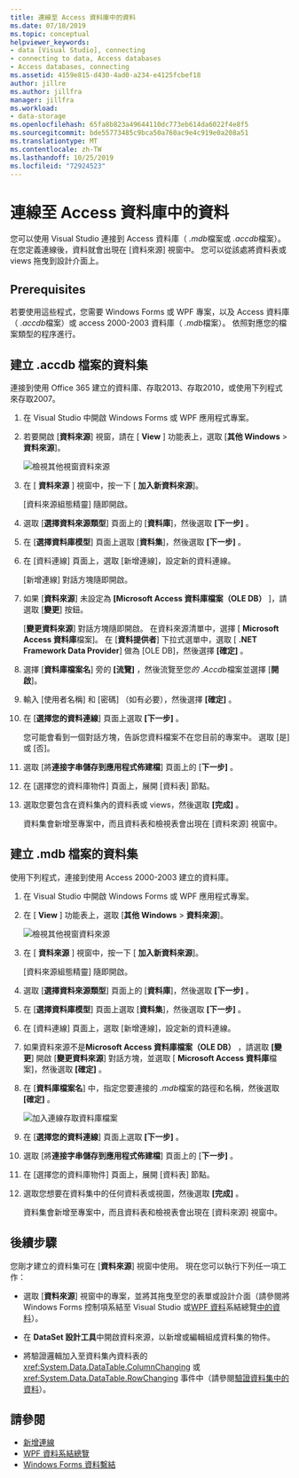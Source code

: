 ```yaml
---
title: 連線至 Access 資料庫中的資料
ms.date: 07/18/2019
ms.topic: conceptual
helpviewer_keywords:
- data [Visual Studio], connecting
- connecting to data, Access databases
- Access databases, connecting
ms.assetid: 4159e815-d430-4ad0-a234-e4125fcbef18
author: jillre
ms.author: jillfra
manager: jillfra
ms.workload:
- data-storage
ms.openlocfilehash: 65fa8b823a49644110dc773eb614da6022f4e8f5
ms.sourcegitcommit: bde55773485c9bca50a760ac9e4c919e0a208a51
ms.translationtype: MT
ms.contentlocale: zh-TW
ms.lasthandoff: 10/25/2019
ms.locfileid: "72924523"
---
```

# <a name="connect-to-data-in-an-access-database"></a>連線至 Access 資料庫中的資料

您可以使用 Visual Studio 連接到 Access 資料庫（ *.mdb*檔案或 *.accdb*檔案）。 在您定義連線後，資料就會出現在 [資料來源] 視窗中。 您可以從該處將資料表或 views 拖曳到設計介面上。

## <a name="prerequisites"></a>Prerequisites

若要使用這些程式，您需要 Windows Forms 或 WPF 專案，以及 Access 資料庫（ *.accdb*檔案）或 access 2000-2003 資料庫（ *.mdb*檔案）。 依照對應您的檔案類型的程序進行。

## <a name="create-a-dataset-for-an-accdb-file"></a>建立 .accdb 檔案的資料集

連接到使用 Office 365 建立的資料庫、存取2013、存取2010，或使用下列程式來存取2007。

1. 在 Visual Studio 中開啟 Windows Forms 或 WPF 應用程式專案。

2. 若要開啟 [**資料來源**] 視窗，請在 [ **View** ] 功能表上，選取 [**其他 Windows**  > **資料來源**]。

   ![檢視其他視窗資料來源](../data-tools/media/viewdatasources.png)

3. 在 [ **資料來源** ] 視窗中，按一下 [ **加入新資料來源**]。

   [資料來源組態精靈] 隨即開啟。

4. 選取 [**選擇資料來源類型**] 頁面上的 [**資料庫**]，然後選取 **[下一步]** 。

5. 在 [**選擇資料庫模型**] 頁面上選取 [**資料集**]，然後選取 **[下一步]** 。

6. 在 [資料連線] 頁面上，選取 [新增連線]，設定新的資料連線。

   [新增連線] 對話方塊隨即開啟。

7. 如果 [**資料來源**] 未設定為 **[Microsoft Access 資料庫檔案（OLE DB）** ]，請選取 [**變更**] 按鈕。

   [**變更資料來源**] 對話方塊隨即開啟。 在資料來源清單中，選擇 [ **Microsoft Access 資料庫**檔案]。 在 [**資料提供者**] 下拉式選單中，選取 [ **.NET Framework Data Provider**] 做為 [OLE DB]，然後選擇 **[確定]** 。

8. 選擇 [**資料庫檔案名**] 旁的 **[流覽]** ，然後流覽至您*的 .Accdb*檔案並選擇 [**開啟**]。

9. 輸入 [使用者名稱] 和 [密碼] （如有必要），然後選擇 **[確定]** 。

10. 在 [**選擇您的資料連線**] 頁面上選取 **[下一步]** 。

    您可能會看到一個對話方塊，告訴您資料檔案不在您目前的專案中。 選取 [是] 或 [否]。

11. 選取 [將**連接字串儲存到應用程式佈建檔**] 頁面上的 [**下一步]** 。

12. 在 [選擇您的資料庫物件] 頁面上，展開 [資料表] 節點。

13. 選取您要包含在資料集內的資料表或 views，然後選取 **[完成]** 。

    資料集會新增至專案中，而且資料表和檢視表會出現在 [資料來源] 視窗中。

## <a name="create-a-dataset-for-an-mdb-file"></a>建立 .mdb 檔案的資料集

使用下列程式，連接到使用 Access 2000-2003 建立的資料庫。

1. 在 Visual Studio 中開啟 Windows Forms 或 WPF 應用程式專案。

2. 在 [ **View** ] 功能表上，選取 [**其他 Windows**  > **資料來源**]。

   ![檢視其他視窗資料來源](../data-tools/media/viewdatasources.png)

3. 在 [ **資料來源** ] 視窗中，按一下 [ **加入新資料來源**]。

    [資料來源組態精靈] 隨即開啟。

4. 選取 [**選擇資料來源類型**] 頁面上的 [**資料庫**]，然後選取 **[下一步]** 。

5. 在 [**選擇資料庫模型**] 頁面上選取 [**資料集**]，然後選取 **[下一步]** 。

6. 在 [資料連線] 頁面上，選取 [新增連線]，設定新的資料連線。

7. 如果資料來源不是**Microsoft Access 資料庫檔案（OLE DB）** ，請選取 **[變更**] 開啟 [**變更資料來源**] 對話方塊，並選取 [ **Microsoft Access 資料庫**檔案]，然後選取 **[確定]** 。

8. 在 [**資料庫檔案名**] 中，指定您要連接的 *.mdb*檔案的路徑和名稱，然後選取 **[確定]** 。

   ![加入連線存取資料庫檔案](../data-tools/media/add-connection-access-db.png)

9. 在 [**選擇您的資料連線**] 頁面上選取 **[下一步]** 。

10. 選取 [將**連接字串儲存到應用程式佈建檔**] 頁面上的 [**下一步]** 。

11. 在 [選擇您的資料庫物件] 頁面上，展開 [資料表] 節點。

12. 選取您想要在資料集中的任何資料表或視圖，然後選取 **[完成]** 。

    資料集會新增至專案中，而且資料表和檢視表會出現在 [資料來源] 視窗中。

## <a name="next-steps"></a>後續步驟

您剛才建立的資料集可在 [**資料來源**] 視窗中使用。 現在您可以執行下列任一項工作：

- 選取 [**資料來源**] 視窗中的專案，並將其拖曳至您的表單或設計介面（請參閱將 Windows Forms 控制項系結至 Visual Studio 或[WPF 資料](/dotnet/desktop-wpf/data/data-binding-overview)系結總覽[中的資料](../data-tools/bind-windows-forms-controls-to-data-in-visual-studio.md)）。

- 在 **DataSet 設計工具**中開啟資料來源，以新增或編輯組成資料集的物件。

- 將驗證邏輯加入至資料集內資料表的 <xref:System.Data.DataTable.ColumnChanging> 或 <xref:System.Data.DataTable.RowChanging> 事件中（請參閱[驗證資料集中的資料](../data-tools/validate-data-in-datasets.md)）。

## <a name="see-also"></a>請參閱

- [新增連線](../data-tools/add-new-connections.md)
- [WPF 資料系結總覽](/dotnet/framework/wpf/data/data-binding-overview)
- [Windows Forms 資料繫結](/dotnet/framework/winforms/data-binding-and-windows-forms)
